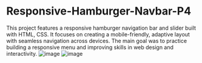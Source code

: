 # Responsive-Hamburger-Navbar-P4
This project features a responsive hamburger navigation bar and slider built with HTML, CSS. It focuses on creating a mobile-friendly, adaptive layout with seamless navigation across devices. The main goal was to practice building a responsive menu and improving skills in web design and interactivity.
![image](https://github.com/user-attachments/assets/f7676f88-19fc-4e30-8b9b-abf5098af22c)
![image](https://github.com/user-attachments/assets/23524ad3-3910-40d2-8c0a-936111863dcf)
